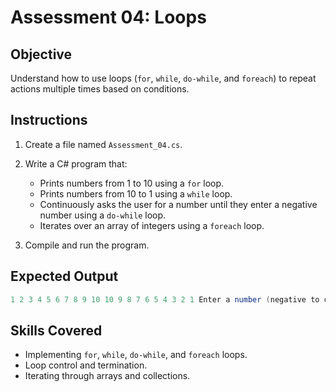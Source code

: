 # Assessment 04: Loops

## Objective

Understand how to use loops (`for`, `while`, `do-while`, and `foreach`) to repeat actions multiple times based on conditions.

## Instructions

1. Create a file named `Assessment_04.cs`.
2. Write a C# program that:
   - Prints numbers from 1 to 10 using a `for` loop.
   - Prints numbers from 10 to 1 using a `while` loop.
   - Continuously asks the user for a number until they enter a negative number using a `do-while` loop.
   - Iterates over an array of integers using a `foreach` loop.

3. Compile and run the program.

## Expected Output

```c#
1 2 3 4 5 6 7 8 9 10 10 9 8 7 6 5 4 3 2 1 Enter a number (negative to quit): 5 Enter a number (negative to quit): -1 Goodbye! Array: 1 2 3 4 5
```

## Skills Covered

- Implementing `for`, `while`, `do-while`, and `foreach` loops.
- Loop control and termination.
- Iterating through arrays and collections.

